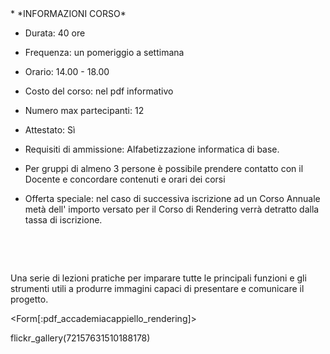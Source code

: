 <div id='aside'>
* *INFORMAZIONI CORSO*
&nbsp;

* Durata: 40 ore
* Frequenza: un pomeriggio a settimana
* Orario: 14.00 - 18.00
* Costo del corso: nel pdf informativo
* Numero max partecipanti: 12
* Attestato: Sì
* Requisiti di ammissione:  Alfabetizzazione informatica di base.
&nbsp;

* Per gruppi di almeno 3 persone è possibile prendere contatto con il Docente e concordare contenuti e orari dei corsi
&nbsp;

* Offerta speciale: nel caso di successiva iscrizione ad un Corso Annuale metà dell' importo versato per il Corso di Rendering verrà detratto dalla tassa di iscrizione.

&nbsp;

&nbsp;
</div>

Una serie di lezioni pratiche per imparare tutte le principali funzioni e gli strumenti utili a produrre immagini capaci di presentare e comunicare il progetto.

<Form[:pdf_accademiacappiello_rendering]>

flickr_gallery(72157631510188178)